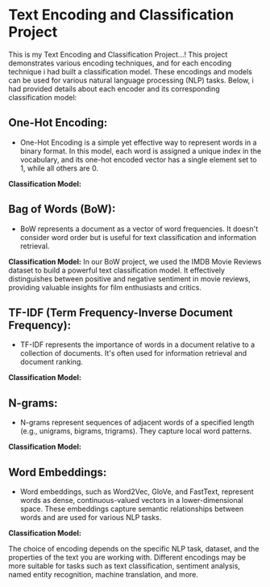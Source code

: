 # Text Encoding and Classification Project

This is my Text Encoding and Classification Project...! This project demonstrates various encoding techniques, and for each encoding technique i had built a classification model. These encodings and models can be used for various natural language processing (NLP) tasks. Below, i had provided details about each encoder and its corresponding classification model:

## One-Hot Encoding:
  - One-Hot Encoding is a simple yet effective way to represent words in a binary format. In this model, each word is assigned a unique index in the vocabulary, and its one-hot encoded vector has a single element set to 1, while all others are 0.
  
  **Classification Model:**

## Bag of Words (BoW):
  - BoW represents a document as a vector of word frequencies. It doesn't consider word order but is useful for text classification and information retrieval.

 **Classification Model:**
    In our BoW project, we used the IMDB Movie Reviews dataset to build a powerful text classification model. It effectively distinguishes between positive and negative sentiment in movie reviews, providing valuable insights for film enthusiasts and critics.
## TF-IDF (Term Frequency-Inverse Document Frequency):
  - TF-IDF represents the importance of words in a document relative to a collection of documents. It's often used for information retrieval and document ranking.
  
  **Classification Model:**
    
## N-grams:
  - N-grams represent sequences of adjacent words of a specified length (e.g., unigrams, bigrams, trigrams). They capture local word patterns.
 
  **Classification Model:**
    
## Word Embeddings:
  - Word embeddings, such as Word2Vec, GloVe, and FastText, represent words as dense, continuous-valued vectors in a lower-dimensional space. These embeddings capture semantic relationships between words and are used for various NLP tasks.
  
  **Classification Model:**
  
The choice of encoding depends on the specific NLP task, dataset, and the properties of the text you are working with. Different encodings may be more suitable for tasks such as text classification, sentiment analysis, named entity recognition, machine translation, and more.
